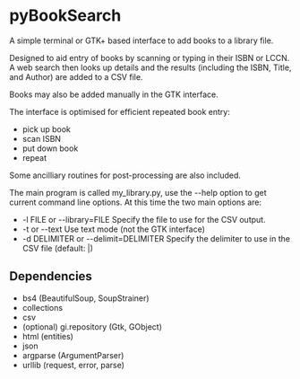 # pyBookSearch

A simple terminal or GTK+ based interface to add books to a library file.

Designed to aid entry of books by scanning or typing in their ISBN or LCCN. A
web search then looks up details and the results (including the ISBN, Title,
and Author) are added to a CSV file.

Books may also be added manually in the GTK interface.

The interface is optimised for efficient repeated book entry:

*   pick up book
*   scan ISBN
*   put down book
*   repeat

Some ancilliary routines for post-processing are also included.

The main program is called my_library.py, use the --help option to get current
command line options. At this time the two main options are:

*   -l FILE or --library=FILE
    Specify the file to use for the CSV output.
*   -t or --text
    Use text mode (not the GTK interface)
*	-d DELIMITER or --delimit=DELIMITER
	Specify the delimiter to use in the CSV file (default: |)

## Dependencies

*   bs4 (BeautifulSoup, SoupStrainer)
*   collections
*   csv
*   (optional) gi.repository (Gtk, GObject)
*   html (entities)
*   json
*   argparse (ArgumentParser)
*   urllib (request, error, parse)
